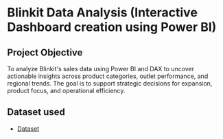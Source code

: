 # Blinkit Data Analysis (Interactive Dashboard creation using Power BI)
## Project Objective
To analyze Blinkit's sales data using Power BI and DAX to uncover actionable insights across product categories, outlet performance, and regional trends. The goal is to support strategic decisions for expansion, product focus, and operational efficiency.
## Dataset used
- <a href="https://github.com/Leenagholap/Blinkit-Analysis-Dashboard-/commit/17fd2c91c0f7f4a10cce501f92930d62006c35b6">Dataset</a>
